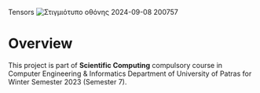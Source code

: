 Tensors
![Στιγμιότυπο οθόνης 2024-09-08 200757](https://github.com/user-attachments/assets/ba92e2d4-2a1f-47c3-b3ef-3b10004d8578)

# Overview
This project is part of **Scientific Computing** compulsory course in Computer Engineering & Informatics Department of University of Patras for Winter Semester 2023 (Semester 7).
